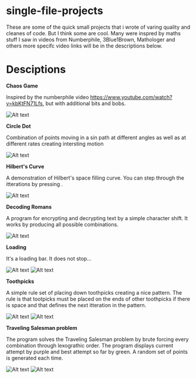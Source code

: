 # single-file-projects

These are some of the quick small projects that i wrote of varing quality and cleanes of code. But I think some are cool. Many were inspred by maths stuff I saw in videos from Numberphile, 3Blue1Brown, Mathologer and others more specifc video links will be in the descriptions below.

# Desciptions

<b> Chaos Game </b>

Inspired by the numberphile video https://www.youtube.com/watch?v=kbKtFN71Lfs,
but with additional bits and bobs.

![Alt text](https://github.com/EdwardBrodskiy/single-file-projects/blob/master/sample-images/Chaos%20Game.png)

<b> Circle Dot </b>

Combination of points moving in a sin path at different angles as well as at different rates creating intersting motion

![Alt text](https://github.com/EdwardBrodskiy/single-file-projects/blob/master/sample-images/circle%20dot.png)

<b> Hilbert's Curve </b>

A demonstration of Hilbert's space filling curve. You can step through the itterations by pressing <a>.

![Alt text](https://github.com/EdwardBrodskiy/single-file-projects/blob/master/sample-images/Hilbert's%20Curve.png)

<b> Decoding Romans </b>

A program for encrypting and decrypting text by a simple character shift. It works by producing all possible combinations.

![Alt text](https://github.com/EdwardBrodskiy/single-file-projects/blob/master/sample-images/Decoding%20Romans.png)

<b> Loading </b>

It's a loading bar. It does not stop...

![Alt text](https://github.com/EdwardBrodskiy/single-file-projects/blob/master/sample-images/Loading42.png)
![Alt text](https://github.com/EdwardBrodskiy/single-file-projects/blob/master/sample-images/Loading316.png)

<b> Toothpicks </b>

A simple rule set of placing down toothpicks creating a nice pattern. The rule is that tootpicks must be placed on the ends of other toothpicks if there is space and that defines the next itteration in the pattern.

![Alt text](https://github.com/EdwardBrodskiy/single-file-projects/blob/master/sample-images/Toothpicks%20small.png)
![Alt text](https://github.com/EdwardBrodskiy/single-file-projects/blob/master/sample-images/Toothpicks%20large.png)

<b> Traveling Salesman problem</b>

The program solves the Traveling Salesman problem by brute forcing every combination through lexograthic order. The program displays current attempt by purple and best attempt so far by green. A random set of points is generated each time.

![Alt text](https://github.com/EdwardBrodskiy/single-file-projects/blob/master/sample-images/Traveling%20Salesman%20Person%20Incomplete.png)
![Alt text](https://github.com/EdwardBrodskiy/single-file-projects/blob/master/sample-images/Traveling%20Salesman%20Person%20Complete.png)
